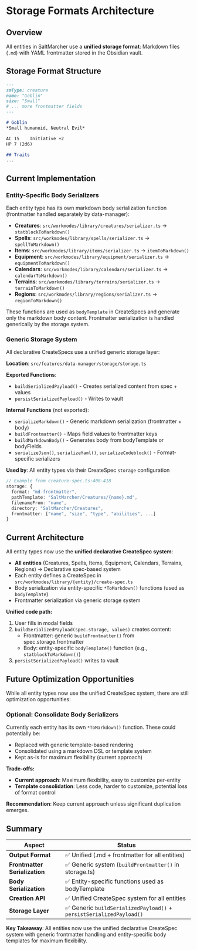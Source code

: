 # Storage Formats Architecture

## Overview

All entities in SaltMarcher use a **unified storage format**: Markdown files (`.md`) with YAML frontmatter stored in the Obsidian vault.

## Storage Format Structure

```markdown
---
smType: creature
name: "Goblin"
size: "Small"
# ... more frontmatter fields
---

# Goblin
*Small humanoid, Neutral Evil*

AC 15    Initiative +2
HP 7 (2d6)

## Traits
...
```

## Current Implementation

### Entity-Specific Body Serializers

Each entity type has its own markdown body serialization function (frontmatter handled separately by data-manager):

- **Creatures**: `src/workmodes/library/creatures/serializer.ts` → `statblockToMarkdown()`
- **Spells**: `src/workmodes/library/spells/serializer.ts` → `spellToMarkdown()`
- **Items**: `src/workmodes/library/items/serializer.ts` → `itemToMarkdown()`
- **Equipment**: `src/workmodes/library/equipment/serializer.ts` → `equipmentToMarkdown()`
- **Calendars**: `src/workmodes/library/calendars/serializer.ts` → `calendarToMarkdown()`
- **Terrains**: `src/workmodes/library/terrains/serializer.ts` → `terrainToMarkdown()`
- **Regions**: `src/workmodes/library/regions/serializer.ts` → `regionToMarkdown()`

These functions are used as `bodyTemplate` in CreateSpecs and generate only the markdown body content.
Frontmatter serialization is handled generically by the storage system.

### Generic Storage System

All declarative CreateSpecs use a unified generic storage layer:

**Location**: `src/features/data-manager/storage/storage.ts`

**Exported Functions**:
- `buildSerializedPayload()` - Creates serialized content from spec + values
- `persistSerializedPayload()` - Writes to vault

**Internal Functions** (not exported):
- `serializeMarkdown()` - Generic markdown serialization (frontmatter + body)
- `buildFrontmatter()` - Maps field values to frontmatter keys
- `buildMarkdownBody()` - Generates body from bodyTemplate or bodyFields
- `serializeJson()`, `serializeYaml()`, `serializeCodeblock()` - Format-specific serializers

**Used by**: All entity types via their CreateSpec `storage` configuration

```typescript
// Example from creature-spec.ts:408-418
storage: {
  format: "md-frontmatter",
  pathTemplate: "SaltMarcher/Creatures/{name}.md",
  filenameFrom: "name",
  directory: "SaltMarcher/Creatures",
  frontmatter: ["name", "size", "type", "abilities", ...]
}
```

## Current Architecture

All entity types now use the **unified declarative CreateSpec system**:

- **All entities** (Creatures, Spells, Items, Equipment, Calendars, Terrains, Regions) → Declarative spec-based system
- Each entity defines a CreateSpec in `src/workmodes/library/{entity}/create-spec.ts`
- Body serialization via entity-specific `*ToMarkdown()` functions (used as `bodyTemplate`)
- Frontmatter serialization via generic storage system

**Unified code path:**
1. User fills in modal fields
2. `buildSerializedPayload(spec.storage, values)` creates content:
   - Frontmatter: generic `buildFrontmatter()` from spec.storage.frontmatter
   - Body: entity-specific `bodyTemplate()` function (e.g., `statblockToMarkdown()`)
3. `persistSerializedPayload()` writes to vault

## Future Optimization Opportunities

While all entity types now use the unified CreateSpec system, there are still optimization opportunities:

### Optional: Consolidate Body Serializers

Currently each entity has its own `*ToMarkdown()` function. These could potentially be:
- Replaced with generic template-based rendering
- Consolidated using a markdown DSL or template system
- Kept as-is for maximum flexibility (current approach)

**Trade-offs:**
- **Current approach**: Maximum flexibility, easy to customize per-entity
- **Template consolidation**: Less code, harder to customize, potential loss of format control

**Recommendation**: Keep current approach unless significant duplication emerges.

## Summary

| Aspect | Status |
|--------|--------|
| **Output Format** | ✅ Unified (.md + frontmatter for all entities) |
| **Frontmatter Serialization** | ✅ Generic system (`buildFrontmatter()` in storage.ts) |
| **Body Serialization** | ✅ Entity-specific functions used as bodyTemplate |
| **Creation API** | ✅ Unified CreateSpec system for all entities |
| **Storage Layer** | ✅ Generic `buildSerializedPayload()` + `persistSerializedPayload()` |

**Key Takeaway**: All entities now use the unified declarative CreateSpec system with generic frontmatter handling and entity-specific body templates for maximum flexibility.
